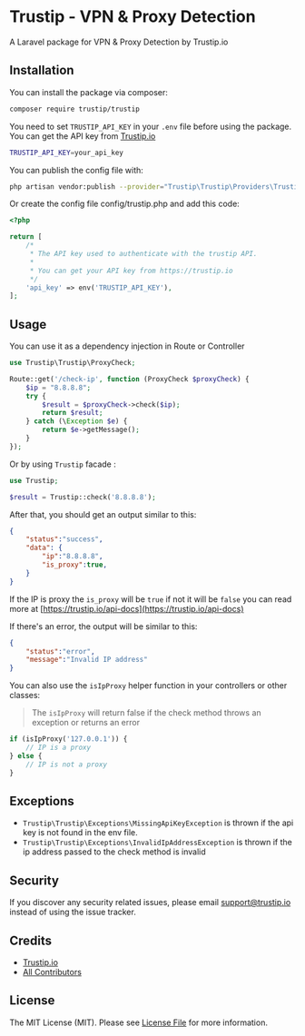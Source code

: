 # Trustip - VPN & Proxy Detection
A Laravel package for VPN & Proxy Detection by Trustip.io

## Installation
You can install the package via composer:

```sh
composer require trustip/trustip
```

You need to set `TRUSTIP_API_KEY` in your `.env` file before using the package. You can get the API key from [Trustip.io](https://trustip.io/)
```sh
TRUSTIP_API_KEY=your_api_key
```

You can publish the config file with:
```sh
php artisan vendor:publish --provider="Trustip\Trustip\Providers\TrustipServiceProvider" 
```

Or create the config file config/trustip.php and add this code:
```php
<?php

return [
    /*
     * The API key used to authenticate with the trustip API.
     *
     * You can get your API key from https://trustip.io
     */
    'api_key' => env('TRUSTIP_API_KEY'),
];

```

## Usage
You can use it as a dependency injection in Route or Controller
```php
use Trustip\Trustip\ProxyCheck;

Route::get('/check-ip', function (ProxyCheck $proxyCheck) {
    $ip = "8.8.8.8";
    try {
        $result = $proxyCheck->check($ip);
        return $result;
    } catch (\Exception $e) {
        return $e->getMessage();
    }
});
```
Or by using `Trustip` facade :
```php
use Trustip;

$result = Trustip::check('8.8.8.8');

```
After that, you should get an output similar to this:
```json
{
    "status":"success",
    "data": {
        "ip":"8.8.8.8",
        "is_proxy":true,
    }
}
```
If the IP is proxy the `is_proxy` will be `true` if not it will be `false` you can read more at [https://trustip.io/api-docs](https://trustip.io/api-docs)

If there's an error, the output will be similar to this:
```json
{
    "status":"error",
    "message":"Invalid IP address"
}
```

You can also use the `isIpProxy` helper function in your controllers or other classes:
> The `isIpProxy` will return false if the check method throws an exception or returns an error
```php
if (isIpProxy('127.0.0.1')) {
    // IP is a proxy
} else {
    // IP is not a proxy
}
```

## Exceptions
- `Trustip\Trustip\Exceptions\MissingApiKeyException` is thrown if the api key is not found in the env file.
- `Trustip\Trustip\Exceptions\InvalidIpAddressException` is thrown if the ip address passed to the check method is invalid

## Security
If you discover any security related issues, please email support@trustip.io instead of using the issue tracker.

## Credits
- [Trustip.io](https://trustip.io/)
- [All Contributors](../../contributors)

## License
The MIT License (MIT). Please see [License File](LICENSE.md) for more information.
